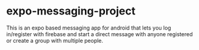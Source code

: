 # expo-messaging-project
This is an expo based messaging app for android that lets you log in/register with firebase and start a direct message with anyone registered or create a group with multiple people.
